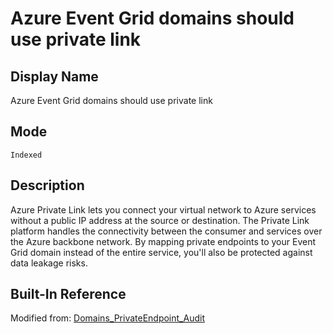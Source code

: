# Azure Event Grid domains should use private link

## Display Name

Azure Event Grid domains should use private link

## Mode

`Indexed`

## Description

Azure Private Link lets you connect your virtual network to Azure services without a public IP address at the source or destination. The Private Link platform handles the connectivity between the consumer and services over the Azure backbone network. By mapping private endpoints to your Event Grid domain instead of the entire service, you'll also be protected against data leakage risks.

## Built-In Reference

Modified from: [Domains_PrivateEndpoint_Audit](https://github.com/Azure/azure-policy/blob/master/built-in-policies/policyDefinitions/Event%20Grid/Domains_PrivateEndpoint_Audit.json)